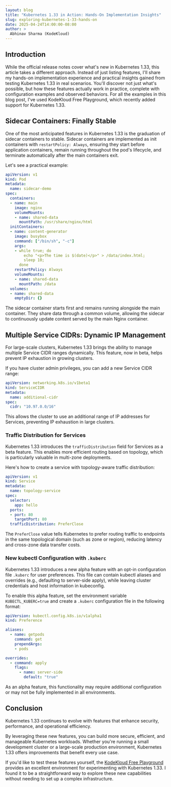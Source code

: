 ```yaml
---
layout: blog
title: "Kubernetes 1.33 in Action: Hands-On Implementation Insights"
slug: exploring-kubernetes-1-33-hands-on
date: 2025-04-24T14:00:00-08:00
author: >
  Abhinav Sharma (KodeKloud)
---
```


## Introduction

While the official release notes cover what's new in Kubernetes 1.33, this article takes a different approach. Instead of just listing features, I'll share my hands-on implementation experience and practical insights gained from testing Kubernetes 1.33 in real scenarios. You'll discover not just what's possible, but how these features actually work in practice, complete with configuration examples and observed behaviors. For all the examples in this blog post, I've used KodeKloud Free Playground, which recently added support for Kubernetes 1.33.

## Sidecar Containers: Finally Stable

One of the most anticipated features in Kubernetes 1.33 is the graduation of sidecar containers to stable. Sidecar containers are implemented as init containers with `restartPolicy: Always`, ensuring they start before application containers, remain running throughout the pod's lifecycle, and terminate automatically after the main containers exit.

Let's see a practical example:

```yaml
apiVersion: v1
kind: Pod
metadata:
  name: sidecar-demo
spec:
  containers:
  - name: main
    image: nginx
    volumeMounts:
    - name: shared-data
      mountPath: /usr/share/nginx/html
  initContainers:
  - name: content-generator
    image: busybox
    command: ["/bin/sh", "-c"]
    args:
    - while true; do
        echo "<p>The time is $(date)</p>" > /data/index.html;
        sleep 10;
      done
    restartPolicy: Always
    volumeMounts:
    - name: shared-data
      mountPath: /data
  volumes:
  - name: shared-data
    emptyDir: {}
```

The sidecar container starts first and remains running alongside the main container. They share data through a common volume, allowing the sidecar to continuously update content served by the main Nginx container.

## Multiple Service CIDRs: Dynamic IP Management

For large-scale clusters, Kubernetes 1.33 brings the ability to manage multiple Service CIDR ranges dynamically. This feature, now in beta, helps prevent IP exhaustion in growing clusters.

If you have cluster admin privileges, you can add a new Service CIDR range:

```yaml
apiVersion: networking.k8s.io/v1beta1
kind: ServiceCIDR
metadata:
  name: additional-cidr
spec:
  cidr: "10.97.0.0/16"
```

This allows the cluster to use an additional range of IP addresses for Services, preventing IP exhaustion in large clusters.

### Traffic Distribution for Services

Kubernetes 1.33 introduces the `trafficDistribution` field for Services as a beta feature. This enables more efficient routing based on topology, which is particularly valuable in multi-zone deployments.

Here's how to create a service with topology-aware traffic distribution:

```yaml
apiVersion: v1
kind: Service
metadata:
  name: topology-service
spec:
  selector:
    app: hello
  ports:
  - port: 80
    targetPort: 80
  trafficDistribution: PreferClose
```

The `PreferClose` value tells Kubernetes to prefer routing traffic to endpoints in the same topological domain (such as zone or region), reducing latency and cross-zone data transfer costs.

### New kubectl Configuration with `.kuberc`

Kubernetes 1.33 introduces a new alpha feature with an opt-in configuration file `.kuberc` for user preferences. This file can contain kubectl aliases and overrides (e.g., defaulting to server-side apply), while leaving cluster credentials and host information in kubeconfig.

To enable this alpha feature, set the environment variable `KUBECTL_KUBERC=true` and create a `.kuberc` configuration file in the following format:

```yaml
apiVersion: kubectl.config.k8s.io/v1alpha1
kind: Preference

aliases:
  - name: getpods
    command: get
    prependArgs:
    - pods

overrides:
  - command: apply
    flags:
      - name: server-side
        default: "true"
```

As an alpha feature, this functionality may require additional configuration or may not be fully implemented in all environments.

## Conclusion

Kubernetes 1.33 continues to evolve with features that enhance security, performance, and operational efficiency. 

By leveraging these new features, you can build more secure, efficient, and manageable Kubernetes workloads. Whether you're running a small development cluster or a large-scale production environment, Kubernetes 1.33 offers improvements that benefit every use case.

If you'd like to test these features yourself, the [KodeKloud Free Playground](https://kodekloud.com/public-playgrounds) provides an excellent environment for experimenting with Kubernetes 1.33. I found it to be a straightforward way to explore these new capabilities without needing to set up a complex infrastructure.
